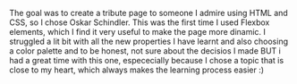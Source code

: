 The goal was to create a tribute page to someone I admire using HTML and CSS, so I chose Oskar Schindler. This was the first time I used Flexbox elements, which I find it very useful to make the page more dinamic. I struggled a lit bit with all the new properties I have learnt and also choosing a color palette and to be honest, not sure about the decisios I made BUT i had a great time with this one, espececially because I chose a topic that is close to my heart, which always makes the learning process easier :)
